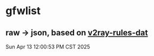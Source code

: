 # gfwlist
## raw -> json, based on [v2ray-rules-dat](https://github.com/Loyalsoldier/v2ray-rules-dat)
Sun Apr 13 12:00:53 PM CST 2025

